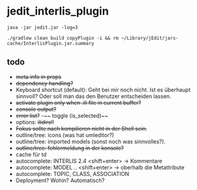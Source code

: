 # jedit_interlis_plugin

```
java -jar jedit.jar -log=3
```

```
./gradlew clean build copyPlugin -i && rm ~/Library/jEdit/jars-cache/InterlisPlugin.jar.summary
```


## todo

- ~~meta info in props~~
- ~~dependency handling?~~
- Keyboard shortcut (default): Geht bei mir noch nicht. Ist es überhaupt sinnvoll? Oder soll man das den Benutzer entscheiden lassen.
- ~~activate plugin only when .ili file in current buffer?~~
- ~~console output?~~ 
- ~~error list?~~ 
-~~ toggle (is_selected)~~
- options: ~~ilidirs!!~~
- ~~Fokus sollte nach kompilieren nicht in der Shell sein.~~
- outline/tree: icons (was hat umleditor?)
- outline/tree: imported models (sonst noch was sinnvolles?).
- ~~outline/tree: fehlermeldung in der konsole?~~
- cache für td
- autocomplete: INTERLIS 2.4 <shift+enter> -> Kommentare
- autocomplete: MODEL .. <shift+enter> -> oberhalb die Metattribute
- autocomplete: TOPIC, CLASS, ASSOCIATION
- Deployment? Wohin? Automatisch?